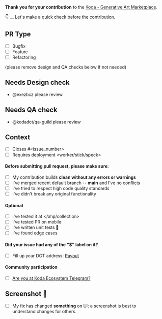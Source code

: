 **Thank you for your contribution** to the [Koda - Generative Art Marketplace](https://kodadot.xyz).

👇 __ Let's make a quick check before the contribution.

## PR Type

- [ ] Bugfix
- [ ] Feature
- [ ] Refactoring

(please remove design and QA checks below if not needed)

## Needs Design check

- @exezbcz please review

## Needs QA check

- @kodadot/qa-guild please review

## Context

- [ ] Closes #<issue_number>
- [ ] Requires deployment <worker/stick/speck>

#### Before submitting pull request, please make sure:

- [ ] My contribution builds **clean without any errors or warnings**
- [ ] I've merged recent default branch -- **main** and I've no conflicts
- [ ] I've tried to respect high code quality standards
- [ ] I've didn't break any original functionality

#### Optional

- [ ] I've tested it at </ahp/collection>
- [ ] I've tested PR on mobile
- [ ] I've written unit tests 🧪
- [ ] I've found edge cases

#### Did your issue had any of the "$" label on it?

- [ ] Fill up your DOT address: [Payout](https://canary.kodadot.xyz/dot/transfer/?target=<My_Polkadot_Address_check_https://github.com/kodadot/nft-gallery/blob/main/REWARDS.md#creating-your-dot-address>)

#### Community participation

- [ ] [Are you at Koda Ecosystem Telegram?](https://t.me/koda_eco)

## Screenshot 📸

- [ ] My fix has changed **something** on UI; a screenshot is best to understand changes for others.